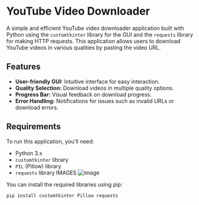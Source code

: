 # YouTube Video Downloader

A simple and efficient YouTube video downloader application built with Python using the `customtkinter` library for the GUI and the `requests` library for making HTTP requests. This application allows users to download YouTube videos in various qualities by pasting the video URL.

## Features

- **User-friendly GUI:** Intuitive interface for easy interaction.
- **Quality Selection:** Download videos in multiple quality options.
- **Progress Bar:** Visual feedback on download progress.
- **Error Handling:** Notifications for issues such as invalid URLs or download errors.

## Requirements

To run this application, you'll need:
- Python 3.x
- `customtkinter` library
- `PIL` (Pillow) library
- `requests` library
  IMAGES
  ![image](https://github.com/user-attachments/assets/5b10fbad-6526-4d42-b295-ab5c89415ed4)


You can install the required libraries using pip:

```bash
pip install customtkinter Pillow requests



